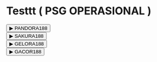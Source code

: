 # Testtt ( PSG OPERASIONAL )
<!PSG OPERASIONAL>
<html>
<head>
  <!-- PANDORA188 -->
  <div class="menu-section">
    <button class="menu-title" onclick="toggle('menuPandora')">▶ PANDORA188</button>
    <ul id="menuPandora" style="display:none;">
      <li>
        <button onclick="toggle('pandora1')">1. WD PGA PENDING</button>
        <div id="pandora1" class="sub-detail" style="display:none;">a. AAPHBXHUSTT PGA PENDING</div>
      </li>
      <li>
        <button onclick="toggle('pandora2')">2. REKENING AKTIF</button>
        <div id="pandora2" class="sub-detail" style="display:none;">a. AUTO WD-FINANCE</div>
      </li>
      <li>
        <button onclick="toggle('pandora3')">3. LINK AKTIF</button>
        <div id="pandora3" class="sub-detail" style="display:none;">
          a. pandora188e.lol<br>
          b. pandora188e.fun<br>
          c. pandora188e.store
        </div>
      </li>
    </ul>
  </div>

  <!-- SAKURA188 -->
  <div class="menu-section">
    <button class="menu-title" onclick="toggle('menuSakura')">▶ SAKURA188</button>
    <ul id="menuSakura" style="display:none;">
      <li>
        <button onclick="toggle('sakura1')">1. WD PGA PENDING</button>
        <div id="sakura1" class="sub-detail" style="display:none;">a. AAPHCHHUSTT PGA PENDING</div>
      </li>
      <li>
        <button onclick="toggle('sakura2')">2. REKENING AKTIF</button>
        <div id="sakura2" class="sub-detail" style="display:none;">a. AUTO WD-FINANCE 2</div>
      </li>
      <li>
        <button onclick="toggle('sakura3')">3. LINK AKTIF</button>
        <div id="sakura3" class="sub-detail" style="display:none;">
          a. sakura188c.fun<br>
          b. sakura188e.cfd<br>
          c. sakura188e.shop
        </div>
      </li>
    </ul>
  </div>

  <!-- GELORA188 -->
  <div class="menu-section">
    <button class="menu-title" onclick="toggle('menuGelora')">▶ GELORA188</button>
    <ul id="menuGelora" style="display:none;">
      <li>
        <button onclick="toggle('gelora1')">1. WD PGA PENDING</button>
        <div id="gelora1" class="sub-detail" style="display:none;">a. AAIUBBHUSTT PGA PENDING</div>
      </li>
      <li>
        <button onclick="toggle('gelora2')">2. REKENING AKTIF</button>
        <div id="gelora2" class="sub-detail" style="display:none;">a. AUTO WD-FINANCE 3</div>
      </li>
      <li>
        <button onclick="toggle('gelora3')">3. LINK AKTIF</button>
        <div id="gelora3" class="sub-detail" style="display:none;">
          a. gelora188q.website<br>
          b. gelora188p.sbs<br>
          c. gelora188p.lol
        </div>
      </li>
    </ul>
  </div>

  <!-- GACOR188 -->
  <div class="menu-section">
    <button class="menu-title" onclick="toggle('menuGacor')">▶ GACOR188</button>
    <ul id="menuGacor" style="display:none;">
      <li>
        <button onclick="toggle('gacor1')">A. WD PGA PENDING</button>
        <div id="gacor1" class="sub-detail" style="display:none;">* B77AAO@JEDARR PGA PENDING</div>
      </li>
      <li>
        <button onclick="toggle('gacor2')">B. REKENING AKTIF</button>
        <div id="gacor2" class="sub-detail" style="display:none;">* AUTO WD-FINANCE - 4</div>
      </li>
      <li>
        <button onclick="toggle('gacor3')">C. LINK AKTIF</button>
        <div id="gacor3" class="sub-detail" style="display:none;">
          *. benergacor188.sbs<br>
          *. benergacor188.lol<br>
          *. benergacor188.cfd
        </div>
      </li>
    </ul>
  </div>

  <script>
    function toggle(id) {
      const el = document.getElementById(id);
      el.style.display = el.style.display === "none" ? "block" : "none";
    }
  </script>

</body>
</html>

